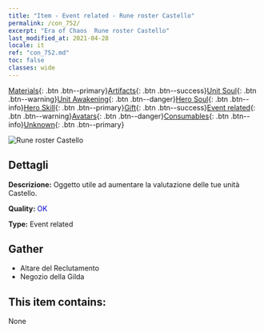 ```yaml
---
title: "Item - Event related - Rune roster Castello"
permalink: /con_752/
excerpt: "Era of Chaos  Rune roster Castello"
last_modified_at: 2021-04-28
locale: it
ref: "con_752.md"
toc: false
classes: wide
---
```

 [Materials](/ItemsIT/){: .btn .btn--primary}[Artifacts](/ItemsIT/Artifacts/){: .btn .btn--success}[Unit Soul](/ItemsIT/UnitSoul/){: .btn .btn--warning}[Unit Awakening](/ItemsIT/UnitAwakening/){: .btn .btn--danger}[Hero Soul](/ItemsIT/HeroSoul/){: .btn .btn--info}[Hero Skill](/ItemsIT/HeroSkill/){: .btn .btn--primary}[Gift](/ItemsIT/Gift/){: .btn .btn--success}[Event related](/ItemsIT/Events/){: .btn .btn--warning}[Avatars](/ItemsIT/Avatars/){: .btn .btn--danger}[Consumables](/ItemsIT/Consumables/){: .btn .btn--info}[Unknown](/ItemsIT/Unknown/){: .btn .btn--primary}

 ![Rune roster Castello](/images/t/i_tool_tujian6.png)

## Dettagli
 **Descrizione:** Oggetto utile ad aumentare la valutazione delle tue unità Castello.

 **Quality:** <span style="color: #0000CD">OK</span>

 **Type:** Event related

## Gather

*    Altare del Reclutamento 
*    Negozio della Gilda 

## This item contains:

  None

